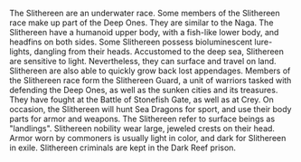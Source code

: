 The Slithereen are an underwater race. Some members of the Slithereen race make up part of the Deep Ones. They are similar to the Naga.
The Slithereen have a humanoid upper body, with a fish-like lower body, and headfins on both sides. Some Slithereen possess bioluminescent lure-lights, dangling from their heads. Accustomed to the deep sea, Slithereen are sensitive to light. Nevertheless, they can surface and travel on land. Slithereen are also able to quickly grow back lost appendages.
Members of the Slithereen race form the Slithereen Guard, a unit of warriors tasked with defending the Deep Ones, as well as the sunken cities and its treasures. They have fought at the Battle of Stonefish Gate, as well as at Crey.
On occasion, the Slithereen will hunt Sea Dragons for sport, and use their body parts for armor and weapons.
The Slithereen refer to surface beings as "landlings".
Slithereen nobility wear large, jeweled crests on their head. Armor worn by commoners is usually light in color, and dark for Slithereen in exile.
Slithereen criminals are kept in the Dark Reef prison.
